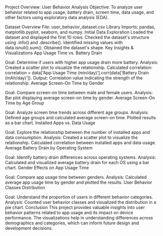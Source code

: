 Project Overview: User Behavior Analysis
Objective:
To analyze user behavior related to app usage, battery drain, screen time, data usage, and other factors using exploratory data analysis (EDA).

Dataset Overview
File: user_behavior_dataset.csv
Library Imports: pandas, matplotlib.pyplot, seaborn, and numpy.
Initial Data Exploration
Loaded the dataset and displayed the first 10 rows.
Checked the dataset's structure using .info() and .describe().
Identified missing values with data.isnull().sum().
Obtained the dataset's shape.
Key Insights & Visualizations
App Usage Time vs. Battery Drain

Goal: Determine if users with higher app usage drain more battery.
Analysis:
Created a scatter plot to visualize the relationship.
Calculated correlation: correlation = data['App Usage Time (min/day)'].corr(data['Battery Drain (mAh/day)']).
Output: Correlation value indicating the strength of the relationship.
Average Screen-On Time by Gender

Goal: Compare screen-on time between male and female users.
Analysis:
Bar plot displaying average screen-on time by gender.
Average Screen-On Time by Age Group

Goal: Analyze screen time trends across different age groups.
Analysis:
Defined age groups and calculated average screen-on time.
Plotted results as a bar chart.
Installed Apps vs. Data Usage

Goal: Explore the relationship between the number of installed apps and data consumption.
Analysis:
Created a scatter plot to visualize the relationship.
Calculated correlation between installed apps and data usage.
Average Battery Drain by Operating System

Goal: Identify battery drain differences across operating systems.
Analysis:
Calculated and visualized average battery drain for each OS using a bar chart.
Gender Effects on App Usage Time

Goal: Compare app usage time between genders.
Analysis:
Calculated average app usage time by gender and plotted the results.
User Behavior Classes Distribution

Goal: Understand the proportion of users in different behavior categories.
Analysis:
Counted user behavior classes and visualized the distribution in a pie chart.
Conclusion
This project provides valuable insights into user behavior patterns related to app usage and its impact on device performance. The visualizations help in understanding differences across demographics and categories, which can inform future design and development decisions.


